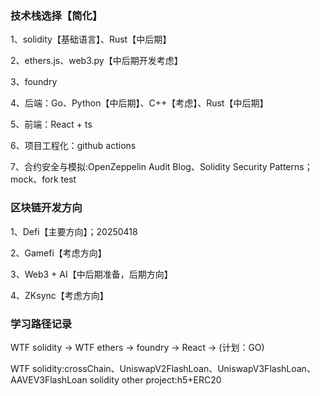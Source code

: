 ### 技术栈选择【简化】

1、solidity【基础语言】、Rust【中后期】

2、ethers.js、web3.py【中后期开发考虑】

3、foundry

4、后端：Go、Python【中后期】、C++【考虑】、Rust【中后期】

5、前端：React + ts

6、项目工程化：github actions

7、合约安全与模拟:OpenZeppelin Audit Blog、Solidity Security Patterns；mock、fork test

### 区块链开发方向

1、Defi【主要方向】；20250418

2、Gamefi【考虑方向】

3、Web3 + AI【中后期准备，后期方向】

4、ZKsync【考虑方向】

### 学习路径记录

WTF solidity -> WTF ethers -> foundry -> React -> (计划：GO)

WTF solidity:crossChain、UniswapV2FlashLoan、UniswapV3FlashLoan、AAVEV3FlashLoan
solidity other project:h5+ERC20
